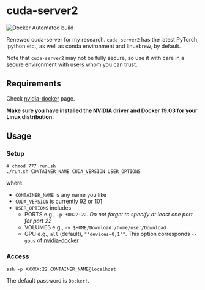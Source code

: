 # cuda-server2
![Docker Automated build](https://img.shields.io/docker/cloud/automated/moskomule/cuda-server2)

Renewed cuda-server for my research. `cuda-server2` has the latest PyTorch, ipython etc., as well as conda environment and linuxbrew, by default.

Note that `cuda-server2` may not be fully secure, so use it with care in a secure environment with users whom you can trust.

## Requirements

Check [nvidia-docker](https://github.com/NVIDIA/nvidia-docker) page.

**Make sure you have installed the NVIDIA driver and Docker 19.03 for your Linux distribution.**

## Usage

### Setup

```shell
# chmod 777 run.sh
./run.sh CONTAINER_NAME CUDA_VERSION USER_OPTIONS
```

where

* `CONTAINER_NAME` is any name you like
* `CUDA_VERSION` is currently 92 or 101
* `USER_OPTIONS` includes
    - PORTS e.g., `-p 30022:22`. *Do not forget to specify at least one port for port 22*
    - VOLUMES e.g., `-v $HOME/Download:/home/user/Download`
    - GPU e.g., `all` (default), `"'devices=0,1'"`. This option corresponds `--gpus` of [nvidia-docker](https://github.com/NVIDIA/nvidia-docker#usage)


### Access

```shell
ssh -p XXXXX:22 CONTAINER_NAME@localhost
```

The default password is `Docker!`.

